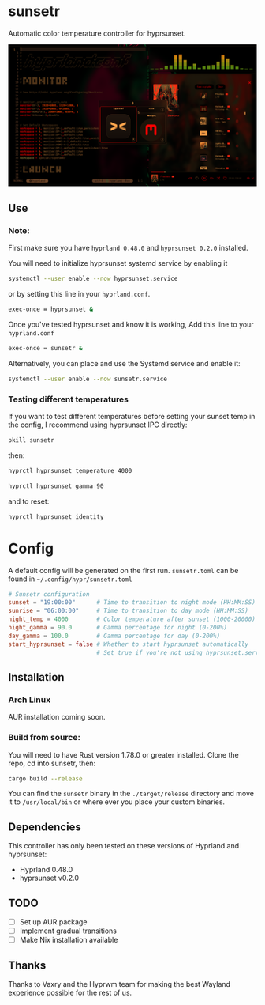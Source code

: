 # sunsetr

Automatic color temperature controller for hyprsunset.

![This image was taken using a shader to simulate the effect of hyprsunset](sunsetr.png)

## Use

### Note:

First make sure you have `hyprland 0.48.0` and `hyprsunset 0.2.0` installed.

You will need to initialize hyprsunset systemd service by enabling it

```bash
systemctl --user enable --now hyprsunset.service
```

or by setting this line in your `hyprland.conf`.

```bash
exec-once = hyprsunset &
```

Once you've tested hyprsunset and know it is working,
Add this line to your `hyprland.conf`

```bash
exec-once = sunsetr &
```

Alternatively, you can place and use the Systemd service and enable it:

```bash
systemctl --user enable --now sunsetr.service
```

### Testing different temperatures

If you want to test different temperatures before setting your sunset temp in the config, I recommend using hyprsunset IPC directly:

```bash
pkill sunsetr
```

then:

```bash
hyprctl hyprsunset temperature 4000
```

```bash
hyprctl hyprsunset gamma 90
```

and to reset:

```bash
hyprctl hyprsunset identity
```

# Config

A default config will be generated on the first run.
`sunsetr.toml` can be found in `~/.config/hypr/sunsetr.toml`

```toml
# Sunsetr configuration
sunset = "19:00:00"      # Time to transition to night mode (HH:MM:SS)
sunrise = "06:00:00"     # Time to transition to day mode (HH:MM:SS)
night_temp = 4000        # Color temperature after sunset (1000-20000) Kelvin
night_gamma = 90.0       # Gamma percentage for night (0-200%)
day_gamma = 100.0        # Gamma percentage for day (0-200%)
start_hyprsunset = false # Whether to start hyprsunset automatically
                         # Set true if you're not using hyprsunset.service
```

## Installation

### Arch Linux

AUR installation coming soon.

### Build from source:

You will need to have Rust version 1.78.0 or greater installed. Clone the repo, cd into sunsetr, then:

```bash
cargo build --release
```

You can find the `sunsetr` binary in the `./target/release` directory and move it to `/usr/local/bin` or where ever you place your custom binaries.

## Dependencies

This controller has only been tested on these versions of Hyprland and hyprsunset:

- Hyprland 0.48.0
- hyprsunset v0.2.0

## TODO

- [ ] Set up AUR package
- [ ] Implement gradual transitions
- [ ] Make Nix installation available

## Thanks

Thanks to Vaxry and the Hyprwm team for making the best Wayland experience possible for the rest of us.
